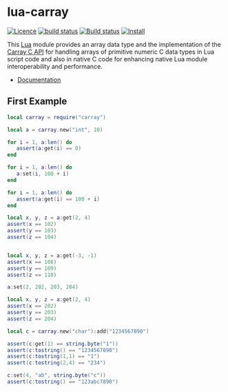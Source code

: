 # lua-carray 
[![Licence](http://img.shields.io/badge/Licence-MIT-brightgreen.svg)](LICENSE)
[![build status](https://github.com/osch/lua-carray/workflows/test/badge.svg)](https://github.com/osch/lua-carray/actions/workflows/test.yml)
[![Build status](https://ci.appveyor.com/api/projects/status/v8t6rsf45dwt60pl/branch/master?svg=true)](https://ci.appveyor.com/project/osch/lua-carray/branch/master)
[![Install](https://img.shields.io/badge/Install-LuaRocks-brightgreen.svg)](https://luarocks.org/modules/osch/carray)

<!-- ---------------------------------------------------------------------------------------- -->

This [Lua] module provides an array data type and the implementation of the [Carray C API] 
for handling arrays of primitive numeric C data types in Lua script code and also in native 
C code for enhancing native Lua module interoperability and performance. 

   * [Documentation](./doc/README.md#lua-carray-documentation)

[Lua]:          https://www.lua.org
[Carray C API]: https://github.com/lua-capis/lua-carray-capi

<!-- ---------------------------------------------------------------------------------------- -->

## First Example

 ```lua
local carray = require("carray")

local a = carray.new("int", 10)

for i = 1, a:len() do
    assert(a:get(i) == 0)
end

for i = 1, a:len() do
    a:set(i, 100 + i)
end

for i = 1, a:len() do
    assert(a:get(i) == 100 + i)
end

local x, y, z = a:get(2, 4)
assert(x == 102)
assert(y == 103)
assert(z == 104)


local x, y, z = a:get(-3, -1)
assert(x == 108)
assert(y == 109)
assert(z == 110)

a:set(2, 202, 203, 204)

local x, y, z = a:get(2, 4)
assert(x == 202)
assert(y == 203)
assert(z == 204)

local c = carray.new("char"):add("1234567890")

assert(c:get(1) == string.byte("1"))
assert(c:tostring() == "1234567890")
assert(c:tostring(1,1) == "1")
assert(c:tostring(2,4) == "234")

c:set(4, "ab", string.byte("c"))
assert(c:tostring() == "123abc7890")
```

<!-- ---------------------------------------------------------------------------------------- -->
